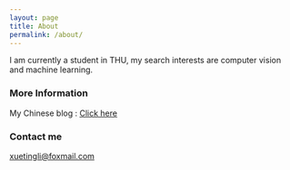 ```yaml
---
layout: page
title: About
permalink: /about/
---
```


I am currently a student in THU, my search interests are computer vision and machine learning.

### More Information

My Chinese blog : [Click here](http://www.cnblogs.com/sunshineatnoon/)

### Contact me

[xuetingli@foxmail.com](mailto:email@domain.com)
